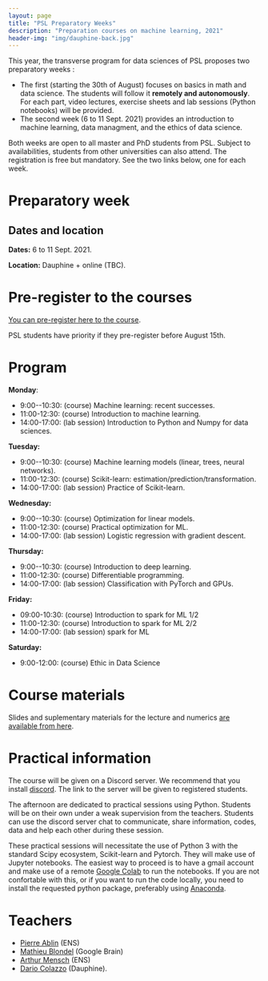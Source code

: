 ```yaml
---
layout: page
title: "PSL Preparatory Weeks"
description: "Preparation courses on machine learning, 2021"
header-img: "img/dauphine-back.jpg"
---
```


This year, the transverse program for data sciences of PSL proposes two preparatory weeks :
- The first  (starting the 30th of August)  focuses on basics in math and data science. The students will follow it **remotely and autonomously**. For each part, video lectures, exercise sheets and lab
sessions (Python notebooks) will be provided.
- The second week (6 to  11 Sept. 2021) provides   an introduction to machine learning, data managment, and the  ethics of data science.   

Both weeks are open to all master and PhD students from PSL. Subject
to availabilities, students from other universities can also
attend. The registration is free but mandatory.  See the two links
below, one for each week.

# Preparatory week

## Dates and location


__Dates:__ 6 to  11 Sept. 2021.

__Location:__ Dauphine + online (TBC).

Pre-register to the courses
============================

[You can pre-register here to the course](https://docs.google.com/forms/d/e/1FAIpQLScDGyUNueBISzGyusVZwXmM46HNNmAxsyUGSN2LJhr5xXaWxw/viewform?usp=sf_link).

PSL students have priority if they pre-register before August 15th.

Program
============================

**Monday**:
* 9:00--10:30: (course) Machine learning: recent successes.
* 11:00-12:30: (course) Introduction to machine learning.
* 14:00-17:00: (lab session) Introduction to Python and Numpy for data sciences.

**Tuesday:**
* 9:00--10:30: (course) Machine learning models (linear, trees, neural networks).
* 11:00-12:30: (course) Scikit-learn: estimation/prediction/transformation.
* 14:00-17:00: (lab session) Practice of Scikit-learn.

**Wednesday:**
* 9:00--10:30: (course) Optimization for linear models.
* 11:00-12:30: (course) Practical optimization for ML.
* 14:00-17:00: (lab session) Logistic regression with gradient descent.

**Thursday:**
* 9:00--10:30: (course)  Introduction to deep learning.
* 11:00-12:30: (course) Differentiable programming.
* 14:00-17:00: (lab session) Classification with PyTorch and GPUs.

**Friday:**   
* 09:00-10:30: (course) Introduction to spark for ML 1/2 
* 11:00-12:30: (course) Introduction to spark for ML 2/2
* 14:00-17:00: (lab session) spark for ML 


**Saturday:**
* 9:00-12:00: (course) Ethic in Data Science

Course materials
============================

Slides and suplementary materials for the lecture and numerics [are available from here](https://github.com/data-psl/lectures2020).

Practical information
============================

The course will be given on a Discord server. We recommend that you install [discord](https://discord.com/). The link to the server will be given to registered students.

The afternoon are dedicated to practical sessions using Python. Students will be on their own under a weak supervision from the teachers. Students can use the discord server chat to communicate, share information, codes, data and help each other during these session.

These practical sessions will necessitate the use of Python 3 with the standard Scipy ecosystem, Scikit-learn and Pytorch. They will make use of Jupyter notebooks. The easiest way to proceed is to have a gmail account and make use of a remote [Google Colab](https://colab.research.google.com/) to run the notebooks. If you are not confortable with this, or if you want to run the code locally, you need to install the requested python package, preferably using [Anaconda](https://www.anaconda.com/).

Teachers
============================

- [Pierre Ablin](https://pierreablin.com/) (ENS)
- [Mathieu Blondel](http://mblondel.org/) (Google Brain)
- [Arthur Mensch](https://www.amensch.fr/) (ENS)
- [Dario Colazzo](https://www.lamsade.dauphine.fr/~colazzo/) (Dauphine).
